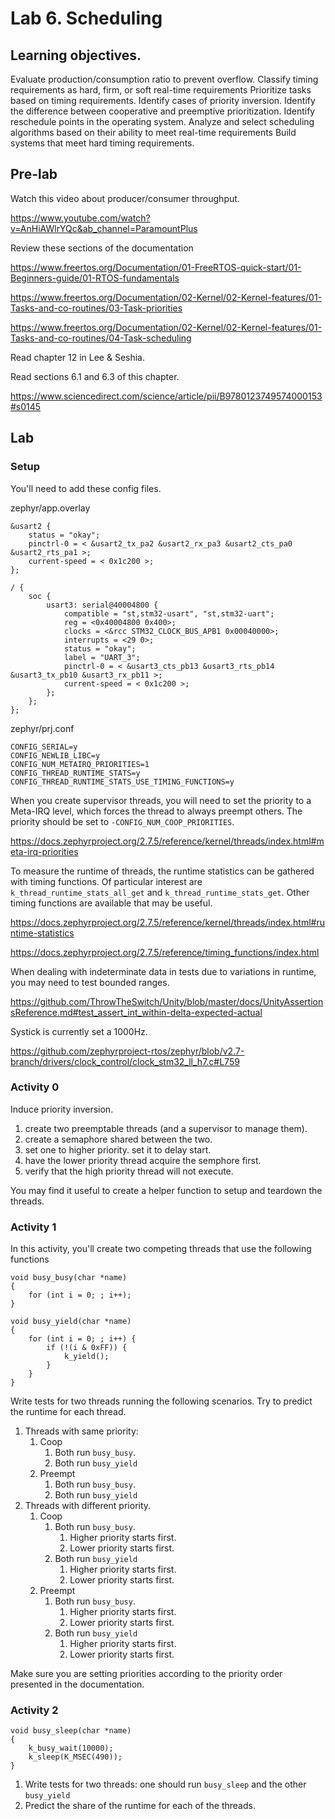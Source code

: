 # Lab 6. Scheduling

## Learning objectives.
Evaluate production/consumption ratio to prevent overflow.
Classify timing requirements as hard, firm, or soft real-time requirements
Prioritize tasks based on timing requirements.
Identify cases of priority inversion.
Identify the difference between cooperative and preemptive prioritization.
Identify reschedule points in the operating system.
Analyze and select scheduling algorithms based on their ability to meet real-time requirements
Build systems that meet hard timing requirements.

## Pre-lab
Watch this video about producer/consumer throughput.

https://www.youtube.com/watch?v=AnHiAWlrYQc&ab_channel=ParamountPlus

Review these sections of the documentation

https://www.freertos.org/Documentation/01-FreeRTOS-quick-start/01-Beginners-guide/01-RTOS-fundamentals

https://www.freertos.org/Documentation/02-Kernel/02-Kernel-features/01-Tasks-and-co-routines/03-Task-priorities

https://www.freertos.org/Documentation/02-Kernel/02-Kernel-features/01-Tasks-and-co-routines/04-Task-scheduling

Read chapter 12 in Lee & Seshia.

Read sections 6.1 and 6.3 of this chapter.

https://www.sciencedirect.com/science/article/pii/B9780123749574000153#s0145

## Lab

### Setup
You'll need to add these config files.

zephyr/app.overlay
```
&usart2 {
    status = "okay";
    pinctrl-0 = < &usart2_tx_pa2 &usart2_rx_pa3 &usart2_cts_pa0 &usart2_rts_pa1 >;
    current-speed = < 0x1c200 >;
};

/ {
    soc {
        usart3: serial@40004800 {
            compatible = "st,stm32-usart", "st,stm32-uart";
            reg = <0x40004800 0x400>;
            clocks = <&rcc STM32_CLOCK_BUS_APB1 0x00040000>;
            interrupts = <29 0>;
            status = "okay";
            label = "UART_3";
            pinctrl-0 = < &usart3_cts_pb13 &usart3_rts_pb14 &usart3_tx_pb10 &usart3_rx_pb11 >;
			current-speed = < 0x1c200 >;
        };
    };
};
```

zephyr/prj.conf
```
CONFIG_SERIAL=y
CONFIG_NEWLIB_LIBC=y
CONFIG_NUM_METAIRQ_PRIORITIES=1
CONFIG_THREAD_RUNTIME_STATS=y
CONFIG_THREAD_RUNTIME_STATS_USE_TIMING_FUNCTIONS=y
```

When you create supervisor threads, you will need to set the priority to a Meta-IRQ level, which forces the thread to always preempt others. The priority should be set to `-CONFIG_NUM_COOP_PRIORITIES`.

https://docs.zephyrproject.org/2.7.5/reference/kernel/threads/index.html#meta-irq-priorities

To measure the runtime of threads, the runtime statistics can be gathered with timing functions. Of particular interest are `k_thread_runtime_stats_all_get` and `k_thread_runtime_stats_get`. Other timing functions are available that may be useful.

https://docs.zephyrproject.org/2.7.5/reference/kernel/threads/index.html#runtime-statistics

https://docs.zephyrproject.org/2.7.5/reference/timing_functions/index.html

When dealing with indeterminate data in tests due to variations in runtime, you may need to test bounded ranges.

https://github.com/ThrowTheSwitch/Unity/blob/master/docs/UnityAssertionsReference.md#test_assert_int_within-delta-expected-actual

Systick is currently set a 1000Hz.

https://github.com/zephyrproject-rtos/zephyr/blob/v2.7-branch/drivers/clock_control/clock_stm32_ll_h7.c#L759

### Activity 0
Induce priority inversion.

1. create two preemptable threads (and a supervisor to manage them).
1. create a semaphore shared between the two.
1. set one to higher priority. set it to delay start.
1. have the lower priority thread acquire the semphore first.
1. verify that the high priority thread will not execute.

You may find it useful to create a helper function to setup and teardown the threads.

### Activity 1
In this activity, you'll create two competing threads that use the following functions
```
void busy_busy(char *name)
{
    for (int i = 0; ; i++);
}

void busy_yield(char *name)
{
    for (int i = 0; ; i++) {
        if (!(i & 0xFF)) {
            k_yield();
        }
    }
}
```
Write tests for two threads running the following scenarios. Try to predict the runtime for each thread.
1. Threads with same priority:
    1. Coop
        1. Both run `busy_busy`.
        1. Both run `busy_yield`
    1. Preempt
        1. Both run `busy_busy`.
        1. Both run `busy_yield`
1. Threads with different priority.
    1. Coop
        1. Both run `busy_busy`.
            1. Higher priority starts first.
            1. Lower priority starts first.
        1. Both run `busy_yield`
            1. Higher priority starts first.
            1. Lower priority starts first.
    1. Preempt
        1. Both run `busy_busy`.
            1. Higher priority starts first.
            1. Lower priority starts first.
        1. Both run `busy_yield`
            1. Higher priority starts first.
            1. Lower priority starts first.

Make sure you are setting priorities according to the priority order presented in the documentation.

### Activity 2

```
void busy_sleep(char *name)
{
    k_busy_wait(10000);
    k_sleep(K_MSEC(490));
}
```
1. Write tests for two threads: one should run `busy_sleep` and the other `busy_yield`
1. Predict the share of the runtime for each of the threads.
